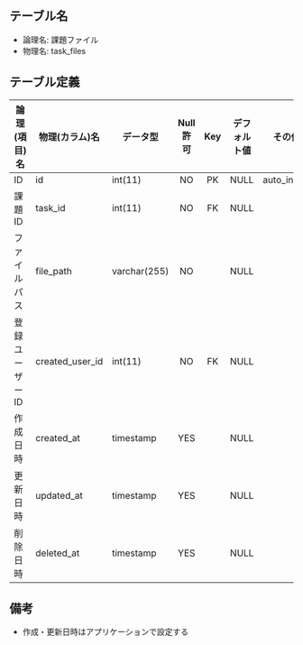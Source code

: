 ## テーブル名

- 論理名: 課題ファイル
- 物理名: task_files

## テーブル定義

| 論理(項目)名          | 物理(カラム)名    | データ型         | Null許可 | Key | デフォルト値 | その他設定     | 備考        |
|-----------------------|-------------------|------------------|:--------:|:---:|--------------|----------------|-------------|
| ID                    | id                | int(11)          | NO       | PK  | NULL         | auto_increment |             |
| 課題ID                | task_id           | int(11)          | NO       | FK  | NULL         |                | tasks.id    |
| ファイルパス          | file_path         | varchar(255)     | NO       |     | NULL         |                |             |
| 登録ユーザーID        | created_user_id   | int(11)          | NO       | FK  | NULL         |                | users.id    |
| 作成日時              | created_at        | timestamp        | YES      |     | NULL         |                |             |
| 更新日時              | updated_at        | timestamp        | YES      |     | NULL         |                |             |
| 削除日時              | deleted_at        | timestamp        | YES      |     | NULL         |                |             |

## 備考

- 作成・更新日時はアプリケーションで設定する